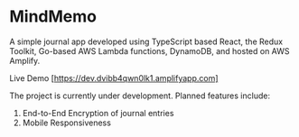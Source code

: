 # MindMemo 

A simple journal app developed using TypeScript based React, the Redux Toolkit, Go-based AWS Lambda functions, DynamoDB, and hosted on AWS Amplify.


Live Demo [https://dev.dvibb4qwn0lk1.amplifyapp.com]

The project is currently under development. Planned features include:

1) End-to-End Encryption of journal entries
2) Mobile Responsiveness
